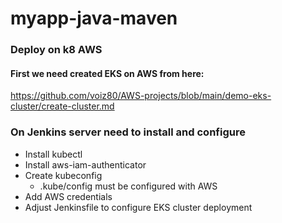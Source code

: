 # myapp-java-maven
### Deploy on k8 AWS

#### First we need created EKS on AWS from here: 
https://github.com/voiz80/AWS-projects/blob/main/demo-eks-cluster/create-cluster.md

### On Jenkins server need to install and configure

- Install kubectl
- Install aws-iam-authenticator
- Create kubeconfig
    - .kube/config must be configured with AWS
- Add AWS credentials
- Adjust Jenkinsfile to configure EKS cluster deployment
